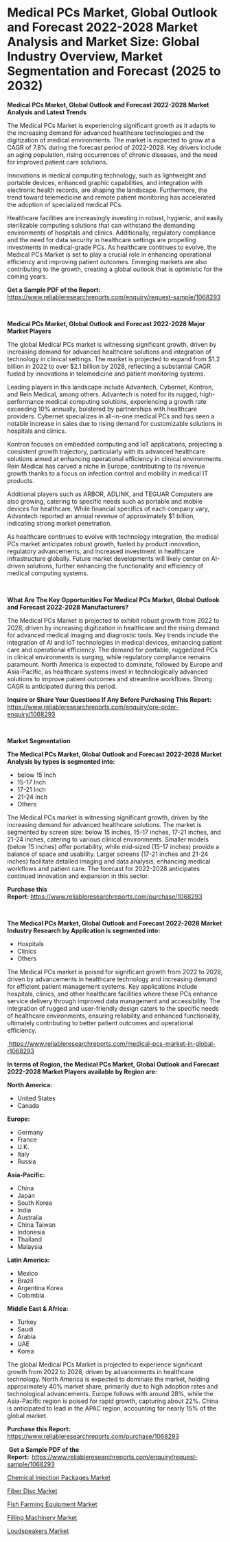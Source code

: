 <p><h1>Medical PCs Market, Global Outlook and Forecast 2022-2028 Market Analysis and Market Size: Global Industry Overview, Market Segmentation and Forecast (2025 to 2032)</h1></p><p><strong>Medical PCs Market, Global Outlook and Forecast 2022-2028 Market Analysis and Latest Trends</strong></p>
<p><p>The Medical PCs Market is experiencing significant growth as it adapts to the increasing demand for advanced healthcare technologies and the digitization of medical environments. The market is expected to grow at a CAGR of 7.8% during the forecast period of 2022-2028. Key drivers include an aging population, rising occurrences of chronic diseases, and the need for improved patient care solutions. </p><p>Innovations in medical computing technology, such as lightweight and portable devices, enhanced graphic capabilities, and integration with electronic health records, are shaping the landscape. Furthermore, the trend toward telemedicine and remote patient monitoring has accelerated the adoption of specialized medical PCs. </p><p>Healthcare facilities are increasingly investing in robust, hygienic, and easily sterilizable computing solutions that can withstand the demanding environments of hospitals and clinics. Additionally, regulatory compliance and the need for data security in healthcare settings are propelling investments in medical-grade PCs. As healthcare continues to evolve, the Medical PCs Market is set to play a crucial role in enhancing operational efficiency and improving patient outcomes. Emerging markets are also contributing to the growth, creating a global outlook that is optimistic for the coming years.</p></p>
<p><strong>Get a Sample PDF of the Report:&nbsp;</strong> <a href="https://www.reliableresearchreports.com/enquiry/request-sample/1068293?utm_campaign=3518&utm_medium=2&utm_source=Github&utm_content=ia&utm_term=21032025&utm_id=medical-pcs-market-global-outlook-and-forecast-2022-2028">https://www.reliableresearchreports.com/enquiry/request-sample/1068293</a></p>
<p>&nbsp;</p>
<p><strong>Medical PCs Market, Global Outlook and Forecast 2022-2028 Major Market Players</strong></p>
<p><p>The global Medical PCs market is witnessing significant growth, driven by increasing demand for advanced healthcare solutions and integration of technology in clinical settings. The market is projected to expand from $1.2 billion in 2022 to over $2.1 billion by 2028, reflecting a substantial CAGR fueled by innovations in telemedicine and patient monitoring systems.</p><p>Leading players in this landscape include Advantech, Cybernet, Kontron, and Rein Medical, among others. Advantech is noted for its rugged, high-performance medical computing solutions, experiencing a growth rate exceeding 10% annually, bolstered by partnerships with healthcare providers. Cybernet specializes in all-in-one medical PCs and has seen a notable increase in sales due to rising demand for customizable solutions in hospitals and clinics.</p><p>Kontron focuses on embedded computing and IoT applications, projecting a consistent growth trajectory, particularly with its advanced healthcare solutions aimed at enhancing operational efficiency in clinical environments. Rein Medical has carved a niche in Europe, contributing to its revenue growth thanks to a focus on infection control and mobility in medical IT products.</p><p>Additional players such as ARBOR, ADLINK, and TEGUAR Computers are also growing, catering to specific needs such as portable and mobile devices for healthcare. While financial specifics of each company vary, Advantech reported an annual revenue of approximately $1 billion, indicating strong market penetration.</p><p>As healthcare continues to evolve with technology integration, the medical PCs market anticipates robust growth, fueled by product innovation, regulatory advancements, and increased investment in healthcare infrastructure globally. Future market developments will likely center on AI-driven solutions, further enhancing the functionality and efficiency of medical computing systems.</p></p>
<p>&nbsp;</p>
<p><strong>What Are The Key Opportunities For Medical PCs Market, Global Outlook and Forecast 2022-2028 Manufacturers?</strong></p>
<p><p>The Medical PCs Market is projected to exhibit robust growth from 2022 to 2028, driven by increasing digitization in healthcare and the rising demand for advanced medical imaging and diagnostic tools. Key trends include the integration of AI and IoT technologies in medical devices, enhancing patient care and operational efficiency. The demand for portable, ruggedized PCs in clinical environments is surging, while regulatory compliance remains paramount. North America is expected to dominate, followed by Europe and Asia-Pacific, as healthcare systems invest in technologically advanced solutions to improve patient outcomes and streamline workflows. Strong CAGR is anticipated during this period.</p></p>
<p><strong>Inquire or Share Your Questions If Any Before Purchasing This Report:</strong> <a href="https://www.reliableresearchreports.com/enquiry/pre-order-enquiry/1068293?utm_campaign=3518&utm_medium=2&utm_source=Github&utm_content=ia&utm_term=21032025&utm_id=medical-pcs-market-global-outlook-and-forecast-2022-2028">https://www.reliableresearchreports.com/enquiry/pre-order-enquiry/1068293</a></p>
<p>&nbsp;</p>
<p><strong>Market Segmentation</strong></p>
<p><strong>The Medical PCs Market, Global Outlook and Forecast 2022-2028 Market Analysis by types is segmented into:</strong></p>
<p><ul><li>below 15 Inch</li><li>15-17 Inch</li><li>17-21 Inch</li><li>21-24 Inch</li><li>Others</li></ul></p>
<p><p>The Medical PCs market is witnessing significant growth, driven by the increasing demand for advanced healthcare solutions. The market is segmented by screen size: below 15 inches, 15-17 inches, 17-21 inches, and 21-24 inches, catering to various clinical environments. Smaller models (below 15 inches) offer portability, while mid-sized (15-17 inches) provide a balance of space and usability. Larger screens (17-21 inches and 21-24 inches) facilitate detailed imaging and data analysis, enhancing medical workflows and patient care. The forecast for 2022-2028 anticipates continued innovation and expansion in this sector.</p></p>
<p><strong>Purchase this Report:&nbsp;</strong><a href="https://www.reliableresearchreports.com/purchase/1068293?utm_campaign=3518&utm_medium=2&utm_source=Github&utm_content=ia&utm_term=21032025&utm_id=medical-pcs-market-global-outlook-and-forecast-2022-2028">https://www.reliableresearchreports.com/purchase/1068293</a></p>
<p>&nbsp;</p>
<p><strong>The Medical PCs Market, Global Outlook and Forecast 2022-2028 Market Industry Research by Application is segmented into:</strong></p>
<p><ul><li>Hospitals</li><li>Clinics</li><li>Others</li></ul></p>
<p><p>The Medical PCs market is poised for significant growth from 2022 to 2028, driven by advancements in healthcare technology and increasing demand for efficient patient management systems. Key applications include hospitals, clinics, and other healthcare facilities where these PCs enhance service delivery through improved data management and accessibility. The integration of rugged and user-friendly design caters to the specific needs of healthcare environments, ensuring reliability and enhanced functionality, ultimately contributing to better patient outcomes and operational efficiency.</p></p>
<p><a href="https://www.reliableresearchreports.com/medical-pcs-market-in-global-r1068293?utm_campaign=3518&utm_medium=2&utm_source=Github&utm_content=ia&utm_term=21032025&utm_id=medical-pcs-market-global-outlook-and-forecast-2022-2028">&nbsp;https://www.reliableresearchreports.com/medical-pcs-market-in-global-r1068293</a></p>
<p><strong>In terms of Region, the Medical PCs Market, Global Outlook and Forecast 2022-2028 Market Players available by Region are:</strong></p>
<p>
    <p> <strong> North America: </strong>
        <ul>
            <li>United States</li>
            <li>Canada</li>
        </ul>
        </p> 
    <p> <strong> Europe: </strong>
        <ul>
            <li>Germany</li>
            <li>France</li>
            <li>U.K.</li>
            <li>Italy</li>
            <li>Russia</li>
        </ul>
        </p> 
    <p> <strong> Asia-Pacific: </strong>
        <ul>
            <li>China</li>
            <li>Japan</li>
            <li>South Korea</li>
            <li>India</li>
            <li>Australia</li>
            <li>China Taiwan</li>
            <li>Indonesia</li>
            <li>Thailand</li>
            <li>Malaysia</li>
        </ul>
        </p> 
    <p> <strong> Latin America: </strong>
        <ul>
            <li>Mexico</li>
            <li>Brazil</li>
            <li>Argentina Korea</li>
            <li>Colombia</li>
        </ul>
        </p> 
    <p> <strong> Middle East & Africa: </strong>
        <ul>
            <li>Turkey</li>
            <li>Saudi</li>
            <li>Arabia</li>
            <li>UAE</li>
            <li>Korea</li>
        </ul>
    </p>
    </p>
<p><p>The global Medical PCs Market is projected to experience significant growth from 2022 to 2028, driven by advancements in healthcare technology. North America is expected to dominate the market, holding approximately 40% market share, primarily due to high adoption rates and technological advancements. Europe follows with around 28%, while the Asia-Pacific region is poised for rapid growth, capturing about 22%. China is anticipated to lead in the APAC region, accounting for nearly 15% of the global market.</p></p>
<p><strong>Purchase this Report: </strong><a href="https://www.reliableresearchreports.com/purchase/1068293?utm_campaign=3518&utm_medium=2&utm_source=Github&utm_content=ia&utm_term=21032025&utm_id=medical-pcs-market-global-outlook-and-forecast-2022-2028">https://www.reliableresearchreports.com/purchase/1068293</a></p>
<p>&nbsp;<strong>Get a Sample PDF of the Report:&nbsp;&nbsp;</strong><a href="https://www.reliableresearchreports.com/enquiry/request-sample/1068293?utm_campaign=3518&utm_medium=2&utm_source=Github&utm_content=ia&utm_term=21032025&utm_id=medical-pcs-market-global-outlook-and-forecast-2022-2028">https://www.reliableresearchreports.com/enquiry/request-sample/1068293</a></p>
<p><strong></strong></p>
<p><p><a href="https://www.linkedin.com/pulse/chemical-injection-packages-market-size-expected-grow-nm79f?utm_campaign=3518&utm_medium=2&utm_source=Github&utm_content=ia&utm_term=21032025&utm_id=medical-pcs-market-global-outlook-and-forecast-2022-2028">Chemical Injection Packages Market</a></p><p><a href="https://www.linkedin.com/pulse/in-depth-analysis-fiber-disc-market-selling-price-global-euvif?utm_campaign=3518&utm_medium=2&utm_source=Github&utm_content=ia&utm_term=21032025&utm_id=medical-pcs-market-global-outlook-and-forecast-2022-2028">Fiber Disc Market</a></p><p><a href="https://www.linkedin.com/pulse/fish-farming-equipmentmarketinsightsmarketsizeandgrowthprospectswithanestimatedcagrof76from2025to2032-uehxf?utm_campaign=3518&utm_medium=2&utm_source=Github&utm_content=ia&utm_term=21032025&utm_id=medical-pcs-market-global-outlook-and-forecast-2022-2028">Fish Farming Equipment Market</a></p><p><a href="https://www.linkedin.com/pulse/global-filling-machinery-marketprofits-competitive-strategiesmarket-ikfaf?utm_campaign=3518&utm_medium=2&utm_source=Github&utm_content=ia&utm_term=21032025&utm_id=medical-pcs-market-global-outlook-and-forecast-2022-2028">Filling Machinery Market</a></p><p><a href="https://www.linkedin.com/pulse/global-study-loudspeakers-market-from-2025-2032-mean-cvmpf?utm_campaign=3518&utm_medium=2&utm_source=Github&utm_content=ia&utm_term=21032025&utm_id=medical-pcs-market-global-outlook-and-forecast-2022-2028">Loudspeakers Market</a></p></p>
